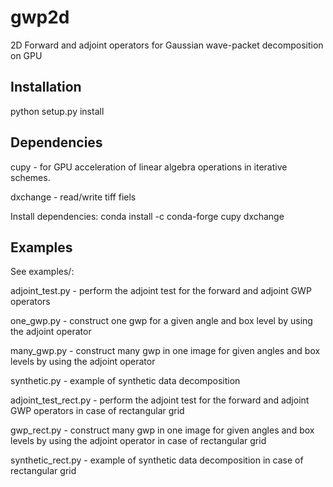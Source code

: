 # gwp2d
2D Forward and adjoint operators for Gaussian wave-packet decomposition on GPU

## Installation
python setup.py install

## Dependencies
cupy - for GPU acceleration of linear algebra operations in iterative schemes.

dxchange - read/write tiff fiels

Install dependencies: conda install -c conda-forge cupy  dxchange
## Examples
See examples/:

adjoint_test.py - perform the adjoint test for the forward and adjoint GWP operators

one_gwp.py - construct one gwp for a given angle and box level by using the adjoint operator

many_gwp.py - construct many gwp in one image for given angles and box levels by using the adjoint operator


synthetic.py - example of synthetic data decomposition

adjoint_test_rect.py - perform the adjoint test for the forward and adjoint GWP operators in case of rectangular grid

gwp_rect.py - construct many gwp in one image for given angles and box levels by using the adjoint operator in case of rectangular grid

synthetic_rect.py - example of synthetic data decomposition in case of rectangular grid